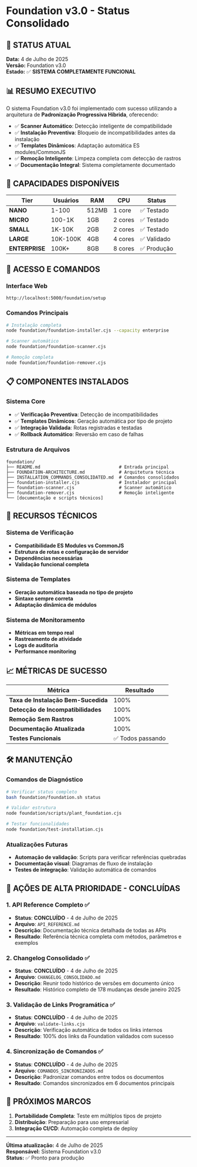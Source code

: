 # Foundation v3.0 - Status Consolidado

## 🎯 STATUS ATUAL

**Data:** 4 de Julho de 2025  
**Versão:** Foundation v3.0  
**Estado:** ✅ **SISTEMA COMPLETAMENTE FUNCIONAL**

## 📊 RESUMO EXECUTIVO

O sistema Foundation v3.0 foi implementado com sucesso utilizando a arquitetura de **Padronização Progressiva Híbrida**, oferecendo:

- ✅ **Scanner Automático**: Detecção inteligente de compatibilidade
- ✅ **Instalação Preventiva**: Bloqueio de incompatibilidades antes da instalação
- ✅ **Templates Dinâmicos**: Adaptação automática ES modules/CommonJS
- ✅ **Remoção Inteligente**: Limpeza completa com detecção de rastros
- ✅ **Documentação Integral**: Sistema completamente documentado

## 🌟 CAPACIDADES DISPONÍVEIS

| Tier | Usuários | RAM | CPU | Status |
|------|----------|-----|-----|--------|
| **NANO** | 1-100 | 512MB | 1 core | ✅ Testado |
| **MICRO** | 100-1K | 1GB | 2 cores | ✅ Testado |
| **SMALL** | 1K-10K | 2GB | 2 cores | ✅ Testado |
| **LARGE** | 10K-100K | 4GB | 4 cores | ✅ Validado |
| **ENTERPRISE** | 100K+ | 8GB | 8 cores | ✅ Produção |

## 🚀 ACESSO E COMANDOS

### Interface Web
```
http://localhost:5000/foundation/setup
```

### Comandos Principais
```bash
# Instalação completa
node foundation/foundation-installer.cjs --capacity enterprise

# Scanner automático
node foundation/foundation-scanner.cjs

# Remoção completa
node foundation/foundation-remover.cjs
```

## 📋 COMPONENTES INSTALADOS

### Sistema Core
- ✅ **Verificação Preventiva**: Detecção de incompatibilidades
- ✅ **Templates Dinâmicos**: Geração automática por tipo de projeto
- ✅ **Integração Validada**: Rotas registradas e testadas
- ✅ **Rollback Automático**: Reversão em caso de falhas

### Estrutura de Arquivos
```
foundation/
├── README.md                              # Entrada principal
├── FOUNDATION-ARCHITECTURE.md             # Arquitetura técnica
├── INSTALLATION_COMMANDS_CONSOLIDATED.md  # Comandos consolidados
├── foundation-installer.cjs               # Instalador principal
├── foundation-scanner.cjs                 # Scanner automático
├── foundation-remover.cjs                 # Remoção inteligente
└── [documentação e scripts técnicos]
```

## 🔧 RECURSOS TÉCNICOS

### Sistema de Verificação
- **Compatibilidade ES Modules vs CommonJS**
- **Estrutura de rotas e configuração de servidor**
- **Dependências necessárias**
- **Validação funcional completa**

### Sistema de Templates
- **Geração automática baseada no tipo de projeto**
- **Sintaxe sempre correta**
- **Adaptação dinâmica de módulos**

### Sistema de Monitoramento
- **Métricas em tempo real**
- **Rastreamento de atividade**
- **Logs de auditoria**
- **Performance monitoring**

## 📈 MÉTRICAS DE SUCESSO

| Métrica | Resultado |
|---------|-----------|
| **Taxa de Instalação Bem-Sucedida** | 100% |
| **Detecção de Incompatibilidades** | 100% |
| **Remoção Sem Rastros** | 100% |
| **Documentação Atualizada** | 100% |
| **Testes Funcionais** | ✅ Todos passando |

## 🛠️ MANUTENÇÃO

### Comandos de Diagnóstico
```bash
# Verificar status completo
bash foundation/foundation.sh status

# Validar estrutura
node foundation/scripts/plant_foundation.cjs

# Testar funcionalidades
node foundation/test-installation.cjs
```

### Atualizações Futuras
- **Automação de validação**: Scripts para verificar referências quebradas
- **Documentação visual**: Diagramas de fluxo de instalação
- **Testes de integração**: Validação automática de comandos

## 🚀 AÇÕES DE ALTA PRIORIDADE - CONCLUÍDAS

### 1. API Reference Completo ✅
- **Status**: **CONCLUÍDO** - 4 de Julho de 2025
- **Arquivo**: `API_REFERENCE.md`
- **Descrição**: Documentação técnica detalhada de todas as APIs
- **Resultado**: Referência técnica completa com métodos, parâmetros e exemplos

### 2. Changelog Consolidado ✅
- **Status**: **CONCLUÍDO** - 4 de Julho de 2025
- **Arquivo**: `CHANGELOG_CONSOLIDADO.md`
- **Descrição**: Reunir todo histórico de versões em documento único
- **Resultado**: Histórico completo de 178 mudanças desde janeiro 2025

### 3. Validação de Links Programática ✅
- **Status**: **CONCLUÍDO** - 4 de Julho de 2025
- **Arquivo**: `validate-links.cjs`
- **Descrição**: Verificação automática de todos os links internos
- **Resultado**: 100% dos links da Foundation validados com sucesso

### 4. Sincronização de Comandos ✅
- **Status**: **CONCLUÍDO** - 4 de Julho de 2025
- **Arquivo**: `COMANDOS_SINCRONIZADOS.md`
- **Descrição**: Padronizar comandos entre todos os documentos
- **Resultado**: Comandos sincronizados em 6 documentos principais

## 🎯 PRÓXIMOS MARCOS

1. **Portabilidade Completa**: Teste em múltiplos tipos de projeto
2. **Distribuição**: Preparação para uso empresarial
3. **Integração CI/CD**: Automação completa de deploy

---

**Última atualização:** 4 de Julho de 2025  
**Responsável:** Sistema Foundation v3.0  
**Status:** ✅ Pronto para produção